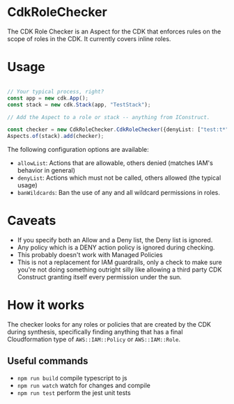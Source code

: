 # CdkRoleChecker

The CDK Role Checker is an Aspect for the CDK that enforces rules on the scope of roles in the CDK. 
It currently covers inline roles. 

# Usage

```ts

// Your typical process, right?
const app = new cdk.App();
const stack = new cdk.Stack(app, "TestStack");

// Add the Aspect to a role or stack -- anything from IConstruct. 

const checker = new CdkRoleChecker.CdkRoleChecker({denyList: ["test:t*"]});
Aspects.of(stack).add(checker);

```

The following configuration options are available: 

* `allowList`: Actions that are allowable, others denied (matches IAM's behavior in general)
* `denyList`:  Actions which must not be called, others allowed (the typical usage)
* `banWildcards`: Ban the use of any and all wildcard permissions in roles. 

# Caveats

* If you specify both an Allow and a Deny list, the Deny list is ignored.
* Any policy which is a DENY action policy is ignored during checking.
* This probably doesn't work with Managed Policies
* This is not a replacement for IAM guardrails, only a check to make sure you're not doing something outright silly
  like allowing a third party CDK Construct granting itself every permission under the sun.

# How it works

The checker looks for any roles or policies that are created by the CDK during synthesis, specifically finding anything
that has a final Cloudformation type of `AWS::IAM::Policy` or `AWS::IAM::Role`. 

## Useful commands

* `npm run build`   compile typescript to js
* `npm run watch`   watch for changes and compile
* `npm run test`    perform the jest unit tests
